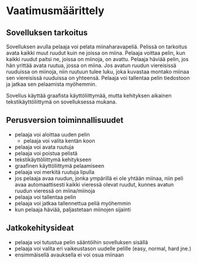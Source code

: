 # Vaatimusmäärittely

## Sovelluksen tarkoitus

Sovelluksen avulla pelaaja voi pelata miinaharavapeliä. Pelissä on tarkoitus avata kaikki muut ruudut kuin ne joissa on miina. Pelaaja voittaa pelin, kun kaikki ruudut paitsi ne, joissa on miinoja, on avattu. Pelaaja häviää pelin, jos hän yrittää avata ruutua, jossa on miina. Jos avatun ruudun viereisissä ruuduissa on miinoja, niin ruutuun tulee luku, joka kuvastaa montako miinaa sen viereisissä ruuduissa on yhteensä. Pelaaja voi tallentaa pelin tiedostoon ja jatkaa sen pelaamista myöhemmin.

Sovellus käyttää graafista käyttöliittymää, mutta kehityksen aikainen tekstikäyttöliittymä on sovelluksessa mukana.


## Perusversion toiminnallisuudet

- pelaaja voi aloittaa uuden pelin
  - pelaaja voi valita kentän koon
- pelaaja voi avata ruutuja
- pelaaja voi poistua pelistä
- tekstikäyttöliittymä kehitykseen
- graafinen käyttöliittymä pelaamiseen
- pelaaja voi merkitä ruutuja lipulla
- jos pelaaja avaa ruudun, jonka ympärillä ei ole yhtään miinaa, niin peli avaa automaattisesti kaikki vieressä olevat ruudut, kunnes avatun ruudun vieressä on miina/miinoja
- pelaaja voi tallentaa pelin
- pelaaja voi jatkaa tallennettua peliä myöhemmin
- kun pelaaja häviää, paljastetaan miinojen sijainti

## Jatkokehitysideat

- pelaaja voi tutustua pelin sääntöihin sovelluksen sisällä
- pelaaja voi valita eri vaikeustason uudelle pelille (easy, normal, hard jne.)
- ensimmäisellä avauksella ei voi osua miinaan
